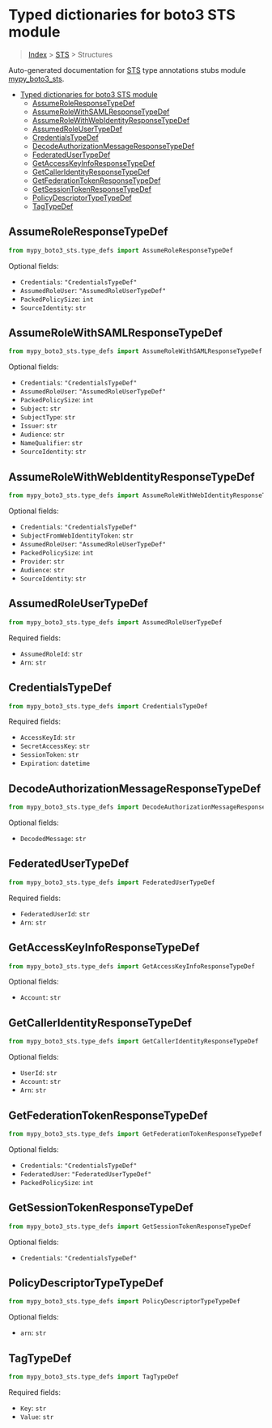 # Typed dictionaries for boto3 STS module

> [Index](../README.md) > [STS](./README.md) > Structures

Auto-generated documentation for [STS](https://boto3.amazonaws.com/v1/documentation/api/latest/reference/services/sts.html#STS)
type annotations stubs module [mypy_boto3_sts](https://pypi.org/project/mypy-boto3-sts/).

- [Typed dictionaries for boto3 STS module](#typed-dictionaries-for-boto3-sts-module)
  - [AssumeRoleResponseTypeDef](#assumeroleresponsetypedef)
  - [AssumeRoleWithSAMLResponseTypeDef](#assumerolewithsamlresponsetypedef)
  - [AssumeRoleWithWebIdentityResponseTypeDef](#assumerolewithwebidentityresponsetypedef)
  - [AssumedRoleUserTypeDef](#assumedroleusertypedef)
  - [CredentialsTypeDef](#credentialstypedef)
  - [DecodeAuthorizationMessageResponseTypeDef](#decodeauthorizationmessageresponsetypedef)
  - [FederatedUserTypeDef](#federatedusertypedef)
  - [GetAccessKeyInfoResponseTypeDef](#getaccesskeyinforesponsetypedef)
  - [GetCallerIdentityResponseTypeDef](#getcalleridentityresponsetypedef)
  - [GetFederationTokenResponseTypeDef](#getfederationtokenresponsetypedef)
  - [GetSessionTokenResponseTypeDef](#getsessiontokenresponsetypedef)
  - [PolicyDescriptorTypeTypeDef](#policydescriptortypetypedef)
  - [TagTypeDef](#tagtypedef)

## AssumeRoleResponseTypeDef

```python
from mypy_boto3_sts.type_defs import AssumeRoleResponseTypeDef
```




Optional fields:
- `Credentials`: `"CredentialsTypeDef"`
- `AssumedRoleUser`: `"AssumedRoleUserTypeDef"`
- `PackedPolicySize`: `int`
- `SourceIdentity`: `str`


## AssumeRoleWithSAMLResponseTypeDef

```python
from mypy_boto3_sts.type_defs import AssumeRoleWithSAMLResponseTypeDef
```




Optional fields:
- `Credentials`: `"CredentialsTypeDef"`
- `AssumedRoleUser`: `"AssumedRoleUserTypeDef"`
- `PackedPolicySize`: `int`
- `Subject`: `str`
- `SubjectType`: `str`
- `Issuer`: `str`
- `Audience`: `str`
- `NameQualifier`: `str`
- `SourceIdentity`: `str`


## AssumeRoleWithWebIdentityResponseTypeDef

```python
from mypy_boto3_sts.type_defs import AssumeRoleWithWebIdentityResponseTypeDef
```




Optional fields:
- `Credentials`: `"CredentialsTypeDef"`
- `SubjectFromWebIdentityToken`: `str`
- `AssumedRoleUser`: `"AssumedRoleUserTypeDef"`
- `PackedPolicySize`: `int`
- `Provider`: `str`
- `Audience`: `str`
- `SourceIdentity`: `str`


## AssumedRoleUserTypeDef

```python
from mypy_boto3_sts.type_defs import AssumedRoleUserTypeDef
```


Required fields:
- `AssumedRoleId`: `str`
- `Arn`: `str`




## CredentialsTypeDef

```python
from mypy_boto3_sts.type_defs import CredentialsTypeDef
```


Required fields:
- `AccessKeyId`: `str`
- `SecretAccessKey`: `str`
- `SessionToken`: `str`
- `Expiration`: `datetime`




## DecodeAuthorizationMessageResponseTypeDef

```python
from mypy_boto3_sts.type_defs import DecodeAuthorizationMessageResponseTypeDef
```




Optional fields:
- `DecodedMessage`: `str`


## FederatedUserTypeDef

```python
from mypy_boto3_sts.type_defs import FederatedUserTypeDef
```


Required fields:
- `FederatedUserId`: `str`
- `Arn`: `str`




## GetAccessKeyInfoResponseTypeDef

```python
from mypy_boto3_sts.type_defs import GetAccessKeyInfoResponseTypeDef
```




Optional fields:
- `Account`: `str`


## GetCallerIdentityResponseTypeDef

```python
from mypy_boto3_sts.type_defs import GetCallerIdentityResponseTypeDef
```




Optional fields:
- `UserId`: `str`
- `Account`: `str`
- `Arn`: `str`


## GetFederationTokenResponseTypeDef

```python
from mypy_boto3_sts.type_defs import GetFederationTokenResponseTypeDef
```




Optional fields:
- `Credentials`: `"CredentialsTypeDef"`
- `FederatedUser`: `"FederatedUserTypeDef"`
- `PackedPolicySize`: `int`


## GetSessionTokenResponseTypeDef

```python
from mypy_boto3_sts.type_defs import GetSessionTokenResponseTypeDef
```




Optional fields:
- `Credentials`: `"CredentialsTypeDef"`


## PolicyDescriptorTypeTypeDef

```python
from mypy_boto3_sts.type_defs import PolicyDescriptorTypeTypeDef
```




Optional fields:
- `arn`: `str`


## TagTypeDef

```python
from mypy_boto3_sts.type_defs import TagTypeDef
```


Required fields:
- `Key`: `str`
- `Value`: `str`



